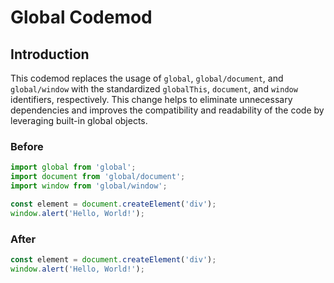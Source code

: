 # Global Codemod

## Introduction

This codemod replaces the usage of `global`, `global/document`, and `global/window` with the standardized `globalThis`, `document`, and `window` identifiers, respectively. This change helps to eliminate unnecessary dependencies and improves the compatibility and readability of the code by leveraging built-in global objects.

### Before

```javascript
import global from 'global';
import document from 'global/document';
import window from 'global/window';

const element = document.createElement('div');
window.alert('Hello, World!');
```

### After

```javascript
const element = document.createElement('div');
window.alert('Hello, World!');
```